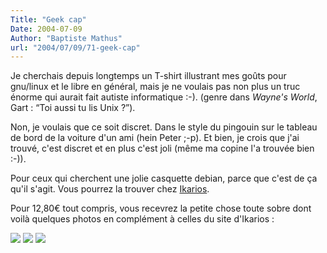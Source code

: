 ```yaml
---
Title: "Geek cap"
Date: 2004-07-09
Author: "Baptiste Mathus"
url: "2004/07/09/71-geek-cap"
---
```




Je cherchais depuis longtemps un T-shirt illustrant mes goûts pour
gnu/linux et le libre en général, mais je ne voulais pas non plus un
truc énorme qui aurait fait autiste informatique :-). (genre dans
*Wayne's World*, Gart : “Toi aussi tu lis Unix ?”).

Non, je voulais que ce soit discret. Dans le style du pingouin sur le
tableau de bord de la voiture d'un ami (hein Peter ;-p). Et bien, je
crois que j'ai trouvé, c'est discret et en plus c'est joli (même ma
copine l'a trouvée bien :-)).

Pour ceux qui cherchent une jolie casquette debian, parce que c'est de
ça qu'il s'agit. Vous pourrez la trouver chez
[Ikarios](http://ikarios.com/form/index.html#debiancasquette).

Pour 12,80€ tout compris, vous recevrez la petite chose toute sobre dont
voilà quelques photos en complément à celles du site d'Ikarios :

![](/images/img_2169-s.jpg) ![](/images/img_2171-s.jpg)
![](/images/img_2173-s.jpg)


